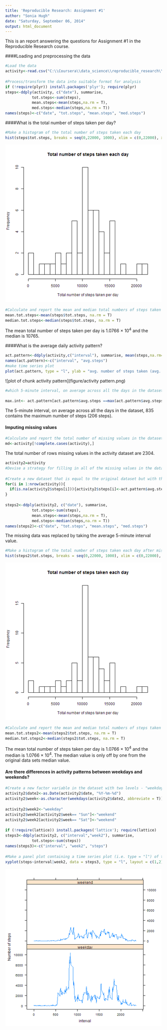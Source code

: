```yaml
---
title: 'Reproducible Research: Assignment #1'
author: "Sonia Hugh"
date: "Saturday, September 06, 2014"
output: html_document
---
```


This is an report answering the questions for Assignment #1 in the Reproducible Research course.



####Loading and preprocessing the data


```r
#Load the data
activity<-read.csv("C:\\Coursera\\data_science\\reproducible_research\\assignment\\assignment1\\repdata-data-activity\\activity.csv", header =T)

#Process/transform the data into suitable format for analysis
if (!require(plyr)) install.packages('plyr'); require(plyr)
steps<-ddply(activity, c("date"), summarise, 
            tot.steps<-sum(steps),
            mean.steps<-mean(steps,na.rm = T),
            med.steps<-median(steps,na.rm = T))
names(steps)<-c("date", "tot.steps", "mean.steps", "med.steps")
```

####What is the total number of steps taken per day?


```r
#Make a histogram of the total number of steps taken each day
hist(steps$tot.steps, breaks = seq(0,22000, 1000), xlim = c(0,22000), xlab = "Total number of steps taken per day", main = "Total number of steps taken each day")
```

![plot of chunk stepsperday](figure/stepsperday.png) 

```r
#Calculate and report the mean and median total numbers of steps taken per day
mean.tot.steps<-mean(steps$tot.steps, na.rm = T)
median.tot.steps<-median(steps$tot.steps, na.rm = T)     
```

The mean total number of steps taken per day is 1.0766 &times; 10<sup>4</sup> and the median is 10765.

####What is the average daily activity pattern?

```r
act.pattern<-ddply(activity,c("interval"), summarise, mean(steps,na.rm=T))
names(act.pattern)<-c("interval", "avg.steps")
#make time series plot
plot(act.pattern, type = "l", ylab = "avg. number of steps taken (avg. across all days)", xlab = "5-minute interval", main = "Average number of steps taken (avg. across all days) vs. the 5-min intervals")
```

![plot of chunk activity pattern](figure/activity pattern.png) 

```r
#which 5-minute interval, on average across all the days in the dataset, contains the max number of steps

max.int<- act.pattern[act.pattern$avg.steps ==max(act.pattern$avg.steps),]
```

The 5-minute interval, on average across all the days in the dataset, 835 contains the maximum number of steps (206 steps).

#### Imputing missing values

```r
#Calculate and report the total number of missing values in the dataset
md<-activity[!complete.cases(activity),]
```
The total number of rows missing values in the activity dataset are 2304.

```r
activity2=activity
#Devise a strategy for filling in all of the missing values in the dataset. The strategy does not need to be sophisticated. For example, you could use the mean/median for that day, or the mean for that 5-minute interval, etc.

#Create a new dataset that is equal to the original dataset but with the missing data filled in.
for(i in 1:nrow(activity)){
  if(is.na(activity2$steps[i])){activity2$steps[i]<-act.pattern$avg.steps[activity2$interval[i]==act.pattern$interval]}
}

steps2<-ddply(activity2, c("date"), summarise, 
            tot.steps<-sum(steps),
            mean.steps<-mean(steps,na.rm = T),
            med.steps<-median(steps,na.rm = T))
names(steps2)<-c("date", "tot.steps", "mean.steps", "med.steps")
```

The missing data was replaced by taking the average 5-minute interval value.


```r
#Make a histogram of the total number of steps taken each day after missing data was imputed
hist(steps2$tot.steps, breaks = seq(0,22000, 1000), xlim = c(0,22000), xlab = "Total number of steps taken per day", main = "Total number of steps taken each day")
```

![plot of chunk unnamed-chunk-2](figure/unnamed-chunk-2.png) 

```r
#Calculate and report the mean and median total numbers of steps taken per day
mean.tot.steps2<-mean(steps2$tot.steps, na.rm = T)
median.tot.steps2<-median(steps2$tot.steps, na.rm = T)     
```


The mean total number of steps taken per day is 1.0766 &times; 10<sup>4</sup> and the median is 1.0766 &times; 10<sup>4</sup>.  The median value is only off by one from the original data sets median value.



#### Are there differences in activity patterns between weekdays and weekends?

```r
#Create a new factor variable in the dataset with two levels - "weekday" and "weekend"
activity2$date2<-as.Date(activity2$date, "%Y-%m-%d")
activity2$week<-as.character(weekdays(activity2$date2, abbreviate = T))

activity2$week2<-"weekday"
activity2$week2[activity2$week== "Sun"]<-"weekend"
activity2$week2[activity2$week== "Sat"]<-"weekend"

if (!require(lattice)) install.packages('lattice'); require(lattice)
steps3<-ddply(activity2, c("interval","week2"), summarise, 
            tot.steps<-sum(steps))
names(steps3)<-c("interval", "week2", "steps")

#Make a panel plot containing a time series plot (i.e. type = "l") of the 5-minute interval (x-axis) and the average number of steps taken, averaged across all weekday days or weekend days (y-axis).
xyplot(steps~interval|week2, data = steps3, type = "l", layout = c(1,2), ylab="Number of steps")
```

![plot of chunk week](figure/week.png) 


